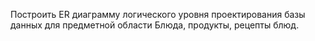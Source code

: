 Построить ER диаграмму логического уровня проектирования базы данных для предметной области
Блюда, продукты, рецепты блюд.
